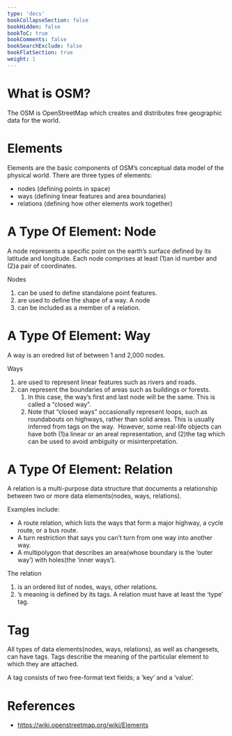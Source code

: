 ```yaml
---
type: 'docs'
bookCollapseSection: false
bookHidden: false
bookToC: true
bookComments: false
bookSearchExclude: false
bookFlatSection: true
weight: 1
---
```


# What is OSM?
The OSM is OpenStreetMap which creates and distributes free geographic data for the world.

# Elements
Elements are the basic components of OSM’s conceptual data model of the physical world.
There are three types of elements:
* nodes (defining points in space)
* ways (defining linear features and area boundaries)
* relations (defining how other elements work together)

# A Type Of Element: Node
A node represents a specific point on the earth’s surface defined by its latitude and longitude. Each node comprises at least (1)an id number and (2)a pair of coordinates.

Nodes
1. can be used to define standalone point features.
2. are used to define the shape of a way.
   A node
1. can be included as a member of a relation.

# A Type Of Element: Way
A way is an oredred list of between 1 and 2,000 nodes.

Ways
1. are used to represent linear features such as rivers and roads.
2. can represent the boundaries of areas such as buildings or forests.
    1. In this case, the way’s first and last node will be the same. This is called a “closed way”.
    2. Note that “closed ways” occasionally represent loops, such as roundabouts on highways, rather than solid areas. This is usually inferred from tags on the way.  However, some real-life objects can have both (1)a linear or an areal representation, and (2)the tag which can be used to avoid ambiguity or misinterpretation.

# A Type Of Element: Relation
A relation is a multi-purpose data structure that documents a relationship between two or more data elements(nodes, ways, relations).

Examples include:
* A route relation, which lists the ways that form a major highway, a cycle route, or a bus route.
* A turn restriction that says you can’t turn from one way into another way.
* A multipolygon that describes an area(whose boundary is the ‘outer way’) with holes(the ‘inner ways’).

The relation
1. is an ordered list of nodes, ways, other relations.
2. ’s meaning is defined by its tags. A relation must have at least the ‘type’ tag.

# Tag
All types of data elements(nodes, ways, relations), as well as changesets, can have tags. Tags describe the meaning of the particular element to which they are attached.

A tag consists of two free-format text fields; a ‘key’ and a ‘value’.

# References
* https://wiki.openstreetmap.org/wiki/Elements
